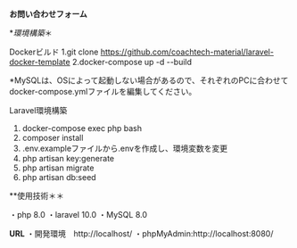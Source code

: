 **お問い合わせフォーム**

**環境構築*＊

Dockerビルド
1.git clone  https://github.com/coachtech-material/laravel-docker-template
2.docker-compose up -d --build

*MySQLは、OSによって起動しない場合があるので、それぞれのPCに合わせてdocker-compose.ymlファイルを編集してください。

Laravel環境構築

1. docker-compose exec php bash
2. composer install
3. .env.exampleファイルから.envを作成し、環境変数を変更
4. php artisan key:generate
5. php artisan migrate
6. php artisan db:seed

**使用技術＊＊

・php 8.0
・laravel 10.0
・MySQL 8.0

**URL**
・開発環境　http://localhost/
・phpMyAdmin:http://localhost:8080/
